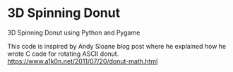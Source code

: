 # 3D Spinning Donut

3D Spinning Donut using Python and Pygame

This code is inspired by Andy Sloane blog post where he explained how he wrote C code for rotating ASCII donut. https://www.a1k0n.net/2011/07/20/donut-math.html 